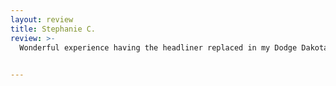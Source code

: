 ```yaml
---
layout: review
title: Stephanie C.
review: >-
  Wonderful experience having the headliner replaced in my Dodge Dakota truck!  They were able to fit me in the day after I called to make an appointment, and the work was done in less than 24 hours!  The headliner now looks amazing, and they left the inside of the truck vacuumed and pristine!  Everyone was so friendly and easy to deal with!  The shop is on the other side of town from me, but it was totally worth the drive! I will be taking all of my auto upholstery needs to Pena!

  
---
```



